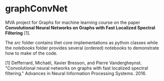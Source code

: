 # graphConvNet

MVA project for Graphs for machine learning course on the paper **Convolutional Neural Networks on Graphs with Fast Localized Spectral Filtering** [1].

The *src* folder contains thet core implementations as python classes while the *notebooks* folder provides several (ordered) notebooks to demonstrate how to make of the code.


[1] Defferrard, Michaël, Xavier Bresson, and Pierre Vandergheynst. "Convolutional neural networks on graphs with fast localized spectral filtering." Advances in Neural Information Processing Systems. 2016.
